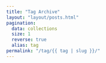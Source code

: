 ```yaml
---
title: "Tag Archive"
layout: "layout/posts.html"
pagination:
  data: collections
  size: 1
  reverse: true
  alias: tag
permalink: "/tag/{{ tag | slug }}/"
---
```

